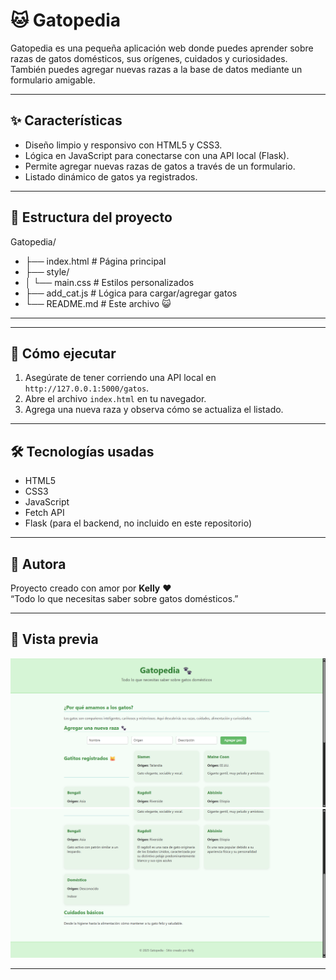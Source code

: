 # 🐱 Gatopedia

Gatopedia es una pequeña aplicación web donde puedes aprender sobre razas de gatos domésticos, sus orígenes, cuidados y curiosidades. También puedes agregar nuevas razas a la base de datos mediante un formulario amigable.

---

## ✨ Características

- Diseño limpio y responsivo con HTML5 y CSS3.
- Lógica en JavaScript para conectarse con una API local (Flask).
- Permite agregar nuevas razas de gatos a través de un formulario.
- Listado dinámico de gatos ya registrados.

---

## 📂 Estructura del proyecto

Gatopedia/

- ├── index.html # Página principal
- ├── style/
- │ └── main.css # Estilos personalizados
- ├── add_cat.js # Lógica para cargar/agregar gatos
- └── README.md # Este archivo 😺

---

---

## 🚀 Cómo ejecutar

1. Asegúrate de tener corriendo una API local en `http://127.0.0.1:5000/gatos`.
2. Abre el archivo `index.html` en tu navegador.
3. Agrega una nueva raza y observa cómo se actualiza el listado.

---

## 🛠 Tecnologías usadas

- HTML5
- CSS3
- JavaScript
- Fetch API
- Flask (para el backend, no incluido en este repositorio)

---

## 🐾 Autora

Proyecto creado con amor por **Kelly** ❤️  
“Todo lo que necesitas saber sobre gatos domésticos.”

---

## 📸 Vista previa

![Gatopedia screenshot](img/web_pic.png)
![Gatopedia screenshot](img/web_pic2.png)

---
